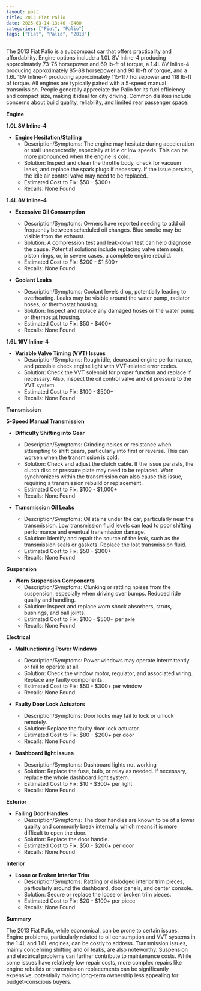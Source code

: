 ```yaml
---
layout: post
title: 2013 Fiat Palio
date: 2025-03-14 13:46 -0400
categories: ["Fiat", "Palio"]
tags: ["Fiat", "Palio", "2013"]
---
```

The 2013 Fiat Palio is a subcompact car that offers practicality and affordability. Engine options include a 1.0L 8V Inline-4 producing approximately 73-75 horsepower and 69 lb-ft of torque, a 1.4L 8V Inline-4 producing approximately 85-88 horsepower and 90 lb-ft of torque, and a 1.6L 16V Inline-4 producing approximately 115-117 horsepower and 118 lb-ft of torque. All engines are typically paired with a 5-speed manual transmission. People generally appreciate the Palio for its fuel efficiency and compact size, making it ideal for city driving. Common dislikes include concerns about build quality, reliability, and limited rear passenger space.

**Engine**

**1.0L 8V Inline-4**

*   **Engine Hesitation/Stalling**
    *   Description/Symptoms: The engine may hesitate during acceleration or stall unexpectedly, especially at idle or low speeds. This can be more pronounced when the engine is cold.
    *   Solution: Inspect and clean the throttle body, check for vacuum leaks, and replace the spark plugs if necessary. If the issue persists, the idle air control valve may need to be replaced.
    *   Estimated Cost to Fix: $50 - $300+
    *   Recalls: None Found

**1.4L 8V Inline-4**

*   **Excessive Oil Consumption**
    *   Description/Symptoms: Owners have reported needing to add oil frequently between scheduled oil changes. Blue smoke may be visible from the exhaust.
    *   Solution: A compression test and leak-down test can help diagnose the cause. Potential solutions include replacing valve stem seals, piston rings, or, in severe cases, a complete engine rebuild.
    *   Estimated Cost to Fix: $200 - $1,500+
    *   Recalls: None Found

*   **Coolant Leaks**
    *   Description/Symptoms: Coolant levels drop, potentially leading to overheating. Leaks may be visible around the water pump, radiator hoses, or thermostat housing.
    *   Solution: Inspect and replace any damaged hoses or the water pump or thermostat housing.
    *   Estimated Cost to Fix: $50 - $400+
    *   Recalls: None Found

**1.6L 16V Inline-4**

*   **Variable Valve Timing (VVT) Issues**
    *   Description/Symptoms: Rough idle, decreased engine performance, and possible check engine light with VVT-related error codes.
    *   Solution: Check the VVT solenoid for proper function and replace if necessary. Also, inspect the oil control valve and oil pressure to the VVT system.
    *   Estimated Cost to Fix: $100 - $500+
    *   Recalls: None Found

**Transmission**

**5-Speed Manual Transmission**

*   **Difficulty Shifting into Gear**
    *   Description/Symptoms: Grinding noises or resistance when attempting to shift gears, particularly into first or reverse. This can worsen when the transmission is cold.
    *   Solution: Check and adjust the clutch cable. If the issue persists, the clutch disc or pressure plate may need to be replaced. Worn synchronizers within the transmission can also cause this issue, requiring a transmission rebuild or replacement.
    *   Estimated Cost to Fix: $100 - $1,000+
    *   Recalls: None Found

*   **Transmission Oil Leaks**
    *   Description/Symptoms: Oil stains under the car, particularly near the transmission. Low transmission fluid levels can lead to poor shifting performance and eventual transmission damage.
    *   Solution: Identify and repair the source of the leak, such as the transmission seals or gaskets. Replace the lost transmission fluid.
    *   Estimated Cost to Fix: $50 - $300+
    *   Recalls: None Found

**Suspension**

*   **Worn Suspension Components**
    *   Description/Symptoms: Clunking or rattling noises from the suspension, especially when driving over bumps. Reduced ride quality and handling.
    *   Solution: Inspect and replace worn shock absorbers, struts, bushings, and ball joints.
    *   Estimated Cost to Fix: $100 - $500+ per axle
    *   Recalls: None Found

**Electrical**

*   **Malfunctioning Power Windows**
    *   Description/Symptoms: Power windows may operate intermittently or fail to operate at all.
    *   Solution: Check the window motor, regulator, and associated wiring. Replace any faulty components.
    *   Estimated Cost to Fix: $50 - $300+ per window
    *   Recalls: None Found

*   **Faulty Door Lock Actuators**
    *   Description/Symptoms: Door locks may fail to lock or unlock remotely.
    *   Solution: Replace the faulty door lock actuator.
    *   Estimated Cost to Fix: $80 - $200+ per door
    *   Recalls: None Found

*   **Dashboard light issues**
    *   Description/Symptoms: Dashboard lights not working
    *   Solution: Replace the fuse, bulb, or relay as needed. If necessary, replace the whole dashboard light system.
    *   Estimated Cost to Fix: $10 - $300+ per light
    *   Recalls: None Found

**Exterior**

*   **Failing Door Handles**
    *   Description/Symptoms: The door handles are known to be of a lower quality and commonly break internally which means it is more difficult to open the door.
    *   Solution: Replace the door handle.
    *   Estimated Cost to Fix: $50 - $200+ per door
    *   Recalls: None Found

**Interior**

*   **Loose or Broken Interior Trim**
    *   Description/Symptoms: Rattling or dislodged interior trim pieces, particularly around the dashboard, door panels, and center console.
    *   Solution: Secure or replace the loose or broken trim pieces.
    *   Estimated Cost to Fix: $20 - $100+ per piece
    *   Recalls: None Found

**Summary**

The 2013 Fiat Palio, while economical, can be prone to certain issues. Engine problems, particularly related to oil consumption and VVT systems in the 1.4L and 1.6L engines, can be costly to address. Transmission issues, mainly concerning shifting and oil leaks, are also noteworthy. Suspension and electrical problems can further contribute to maintenance costs. While some issues have relatively low repair costs, more complex repairs like engine rebuilds or transmission replacements can be significantly expensive, potentially making long-term ownership less appealing for budget-conscious buyers.

